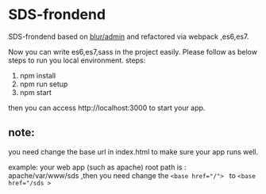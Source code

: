 # SDS-frondend

SDS-frondend based on [blur/admin](https://github.com/akveo/blur-admin)  and refactored via webpack ,es6,es7.

Now you can write es6,es7,sass in the project easily.
Please follow as below steps to run you local environment.
steps:
  1. npm install
  2. npm run setup
  3. npm start

then you can access http://localhost:3000 to start your app.

## note:

you need change the base url in index.html to make sure your app runs well.

example:
    your web app (such as apache) root path is : apache/var/www/sds ,then you need change the
    `<base href="/"> `
    to
    `<base href="/sds >`
